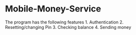 # Mobile-Money-Service
The program has the following features 1. Authentication 2. Resetting/changing Pin 3. Checking balance 4. Sending money
